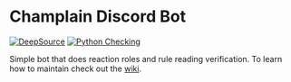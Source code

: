 <!-- dev  https://discord.com/api/oauth2/authorize?client_id=726520970428416080&permissions=1495991057456&scope=bot%20applications.commands -->
<!-- prod https://discord.com/api/oauth2/authorize?client_id=726520970428416080&permissions=395405438016&scope=bot -->

# Champlain Discord Bot
[![DeepSource](https://deepsource.io/gh/Cyb3r-Jak3/champlain-discord-bot.svg/?label=active+issues&show_trend=true&token=eAWyB3aB_Tsiy7Q3RN0V0oaf)](https://deepsource.io/gh/Cyb3r-Jak3/champlain-discord-bot/?ref=repository-badge)
[![Python Checking](https://github.com/Cyb3r-Jak3/champlain-discord-bot/actions/workflows/lint.yml/badge.svg)](https://github.com/Cyb3r-Jak3/champlain-discord-bot/actions/workflows/lint.yml)

Simple bot that does reaction roles and rule reading verification. To learn how to maintain check out the [wiki](https://github.com/Cyb3r-Jak3/champlain-discord-bot/wiki/How-to-Maintain).

